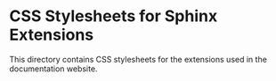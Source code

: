 # CSS Stylesheets for Sphinx Extensions

This directory contains CSS stylesheets for the extensions used in the documentation website.
